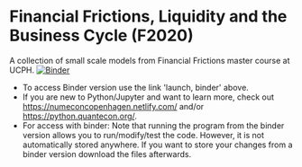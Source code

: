 # Financial Frictions, Liquidity and the Business Cycle (F2020)
A collection of small scale models from Financial Frictions master course at UCPH. [![Binder](https://mybinder.org/badge_logo.svg)](https://mybinder.org/v2/gh/ChampionApe/FinancialFriction/master?urlpath=lab)

- To access Binder version use the link 'launch, binder' above. 
- If you are new to Python/Jupyter and want to learn more, check out https://numeconcopenhagen.netlify.com/ and/or https://python.quantecon.org/. 
- For access with binder: Note that running the program from the binder version allows you to run/modify/test the code. However, it is not automatically stored anywhere. If you want to store your changes from a binder version download the files afterwards. 
